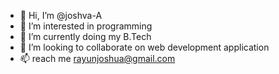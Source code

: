 - 👋 Hi, I’m @joshva-A
- 👀 I’m interested in programming
- 🌱 I’m currently doing my B.Tech
- 💞️ I’m looking to collaborate on web development application
- 📫  reach me rayunjoshua@gmail.com

